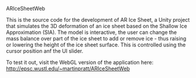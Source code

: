 ARIceSheetWeb

This is the source code for the development of AR Ice Sheet, a Unity project that simulates the 3D deformation of an ice sheet based on the Shallow Ice Approximation (SIA).
The model is interactive, the user can change the mass balance over part of the ice sheet to add or remove ice - thus raising or lowering the height of the ice sheet surface. This is controlled using the cursor position anf the UI slider.


To test it out, visit the WebGL version of the application here:
http://epsc.wustl.edu/~martinpratt/ARIceSheetWeb
